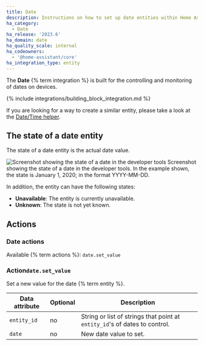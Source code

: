 ```yaml
---
title: Date
description: Instructions on how to set up date entities within Home Assistant.
ha_category:
  - Date
ha_release: '2023.6'
ha_domain: date
ha_quality_scale: internal
ha_codeowners:
  - '@home-assistant/core'
ha_integration_type: entity
---
```


The **Date** {% term integration %} is built for the controlling and monitoring of dates on devices.

{% include integrations/building_block_integration.md %}

If you are looking for a way to create a similar entity, please take a look at the [Date/Time helper](/integrations/input_datetime).

## The state of a date entity

The state of a date entity is the actual date value.

<p class='img'>
<img src='/images/integrations/date/state_date.png' alt='Screenshot showing the state of a date in the developer tools' />
Screenshot showing the state of a date in the developer tools. In the example shown, the state is January 1, 2020; in the format YYYY-MM-DD.
</p>

In addition, the entity can have the following states:

- **Unavailable**: The entity is currently unavailable.
- **Unknown**: The state is not yet known.

## Actions

### Date actions

Available {% term actions %}: `date.set_value`

### Action`date.set_value`

Set a new value for the date {% term entity %}.

| Data attribute | Optional | Description                                                                |
| -------------- | -------- | -------------------------------------------------------------------------- |
| `entity_id`    | no       | String or list of strings that point at `entity_id`'s of dates to control. |
| `date`         | no       | New date value to set.                                                     |
